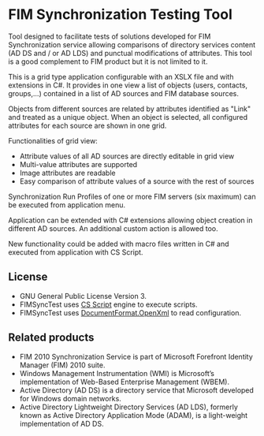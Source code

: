 # FIM Synchronization Testing Tool

Tool designed to facilitate tests of solutions developed for FIM Synchronization service allowing comparisons of directory services content (AD DS and / or AD LDS) and punctual modifications of attributes. This tool is a good complement to FIM product but it is not limited to it.  

This is a grid type application configurable with an XSLX file and with extensions in C#. It provides in one view a list of objects (users, contacts, groups,...) contained in a list of AD sources and FIM database sources.

Objects from different sources are related by attributes identified as "Link" and treated as a unique object. When an object is selected, all configured attributes for each source are shown in one grid. 

Functionalities of grid view:
- Attribute values of all AD sources are directly editable in grid view
- Multi-value attributes are supported
- Image attributes are readable
- Easy comparison of attribute values of a source with the rest of sources

Synchronization Run Profiles of one or more FIM servers (six maximum) can be executed from application menu.

Application can be extended with C# extensions allowing object creation in different AD sources. An additional custom action is allowed too.

New functionality could be added with macro files written in C# and executed from application with CS Script.

## License
- GNU General Public License Version 3.
- FIMSyncTest uses [CS Script](http://www.csscript.net/) engine to execute scripts.
- FIMSyncTest uses [DocumentFormat.OpenXml](https://www.nuget.org/packages/DocumentFormat.OpenXml/) to read configuration.

## Related products
- FIM 2010 Synchronization Service is part of Microsoft Forefront Identity Manager (FIM) 2010 suite.
- Windows Management Instrumentation (WMI) is Microsoft’s implementation of Web-Based Enterprise Management (WBEM).
- Active Directory (AD DS) is a directory service that Microsoft developed for Windows domain networks.
- Active Directory Lightweight Directory Services (AD LDS), formerly known as Active Directory Application Mode (ADAM), is a light-weight implementation of AD DS.







